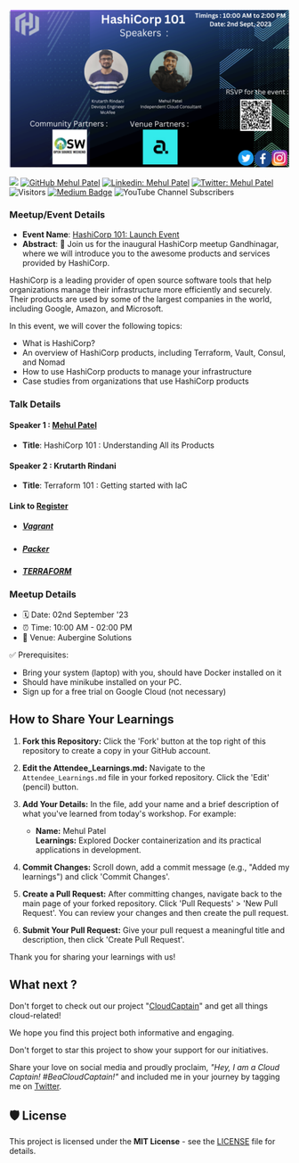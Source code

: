 ![HUG Gandhinagar Meetup Sept'23](./Images/event-cover.png)

[![](https://img.shields.io/badge/Mehul-Patel-brightgreen.svg?colorB=00ff00)](https://www.nomadicmehul.com)
[![GitHub Mehul Patel](https://img.shields.io/github/followers/nomadicmehul?label=follow&style=social)](https://github.com/nomadicmehul)
[![Linkedin: Mehul Patel](https://img.shields.io/badge/-Mehul%20Patel-blue?style=flat-square&logo=Linkedin&logoColor=white&link=https://www.linkedin.com/in/nomadicmehul/)](https://www.linkedin.com/in/nomadicmehul/)
[![Twitter: Mehul Patel](https://img.shields.io/twitter/follow/nomadicmehul?style=social)](https://twitter.com/nomadicmehul)
![Visitors](https://visitor-badge.glitch.me/badge?page_id=nomadicmehul&left_color=gray&right_color=blue)
[![Medium Badge](https://img.shields.io/badge/-@Mehul%20Patel-black?style=flat-square&labelColor=000000&logo=Medium&link=https://medium.com/@nomadicmehul)](https://medium.com/@nomadicmehul)
![YouTube Channel Subscribers](https://img.shields.io/youtube/channel/subscribers/UCsbKUys6gsLn0lQbkIshIIQ)

### Meetup/Event Details 

* **Event Name**: [HashiCorp 101: Launch Event](https://www.meetup.com/gandhinagar-hashicorp-user-group/events/295382971/)
* **Abstract**: 📝 Join us for the inaugural HashiCorp meetup Gandhinagar, where we will introduce you to the awesome products and services provided by HashiCorp.

HashiCorp is a leading provider of open source software tools that help organizations manage their infrastructure more efficiently and securely. Their products are used by some of the largest companies in the world, including Google, Amazon, and Microsoft.

In this event, we will cover the following topics:

- What is HashiCorp?
- An overview of HashiCorp products, including Terraform, Vault, Consul, and Nomad
- How to use HashiCorp products to manage your infrastructure
- Case studies from organizations that use HashiCorp products

### Talk Details 

#### Speaker 1 : [Mehul Patel](https://twitter.com/NomadicMehul)

* **Title**: HashiCorp 101 : Understanding All its Products

#### Speaker 2 : Krutarth Rindani

* **Title**: Terraform 101 : Getting started with IaC

#### **Link to [Register](https://www.meetup.com/gandhinagar-hashicorp-user-group/events/295382971/)**

* ##### [Vagrant](https://github.com/oscf-io/CloudCaptain/tree/main/Vagrant)

* ##### [Packer](https://github.com/oscf-io/CloudCaptain/tree/main/Packer)   

* ##### [TERRAFORM](https://github.com/oscf-io/CloudCaptain/tree/main/TERRAFORM)

### Meetup Details 

* 🗓️ Date: 02nd September '23
* ⏰ Time: 10:00 AM - 02:00 PM
* 🏢 Venue: Aubergine Solutions


<!--- ![](./images/speaker-cover.jpeg) --->

✅ Prerequisites:
- Bring your system (laptop) with you, should have Docker installed on it
- Should have minikube installed on your PC. 
- Sign up for a free trial on Google Cloud (not necessary)

## How to Share Your Learnings

1. **Fork this Repository:**
   Click the 'Fork' button at the top right of this repository to create a copy in your GitHub account.

2. **Edit the Attendee_Learnings.md:**
   Navigate to the `Attendee_Learnings.md` file in your forked repository. Click the 'Edit' (pencil) button.

3. **Add Your Details:**
   In the file, add your name and a brief description of what you've learned from today's workshop. For example:
   
   - **Name:** Mehul Patel <br>
     **Learnings:** Explored Docker containerization and its practical applications in development.

4. **Commit Changes:**
   Scroll down, add a commit message (e.g., "Added my learnings") and click 'Commit Changes'.

5. **Create a Pull Request:**
   After committing changes, navigate back to the main page of your forked repository. Click 'Pull Requests' > 'New Pull Request'. You can review your changes and then create the pull request.

6. **Submit Your Pull Request:**
   Give your pull request a meaningful title and description, then click 'Create Pull Request'.

Thank you for sharing your learnings with us!

<!-- TOC -->

## What next ? 

Don't forget to check out our project "[CloudCaptain](https://github.com/nomadicmehul/CloudCaptain)" and get all things cloud-related!  

We hope you find this project both informative and engaging.

Don't forget to star this project to show your support for our initiatives. 

Share your love on social media and proudly proclaim, *"Hey, I am a Cloud Captain! #BeaCloudCaptain!"* and included me in your journey by tagging me on [Twitter](https://twitter.com/NomadicMehul). 

<!-- TOC -->

## 🛡️ License

This project is licensed under the **MIT License** - see the [LICENSE](LICENSE) file for details.

